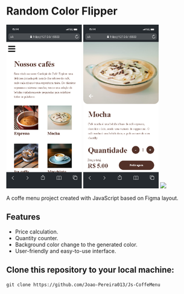 

# Random Color Flipper

<p float="left">

 <img src="./img/main.png" width="200" />
  <img src="./img/2pag.png" width="200" />


 <img src="https://user-images.githubusercontent.com/105131652/186226781-c57b7eca-b9b8-44fd-9439-05f1383bd079.jpg" width="200" /> 

</p>

A coffe menu project created with JavaScript based on Figma layout.

## Features

- Price calculation.
- Quantity counter.
- Background color change to the generated color.
- User-friendly and easy-to-use interface.

## Clone this repository to your local machine:
   ```shell
   git clone https://github.com/Joao-Pereira013/Js-CoffeMenu
   ```
